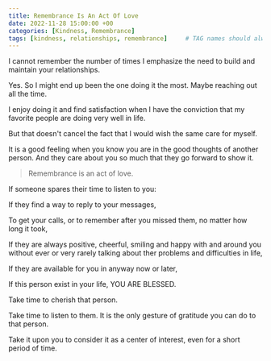 ```yaml
---
title: Remembrance Is An Act Of Love
date: 2022-11-28 15:00:00 +00
categories: [Kindness, Remembrance]
tags: [kindness, relationships, remembrance]     # TAG names should always be lowercase
---
```


I cannot remember the number of times I emphasize the need to build and maintain your relationships. 

Yes. So I might end up been the one doing it the most. Maybe reaching out all the time. 

I enjoy doing it and find satisfaction when I have the conviction that my favorite people are doing very well in life. 

But that doesn't cancel the fact that I would wish the same care for myself.

It is a good feeling when you know you are in the good thoughts of another person. And they care about you so much that they go forward to show it. 


> Remembrance is an act of love.

If someone spares their time to listen to you:

If they find a way to reply to your messages, 

To get your calls, or to remember after you missed them, no matter how long it took,

If they are always positive, cheerful, smiling and happy with and around you without ever or very rarely talking about ther problems and difficulties in life, 

If they are available for you in anyway now or later,

If this person exist in your life, YOU ARE BLESSED.

Take time to cherish that person.

Take time to listen to them. It is the only gesture of gratitude you can do to that person.

Take it upon you to consider it as a center of interest, even for a short period of time.
